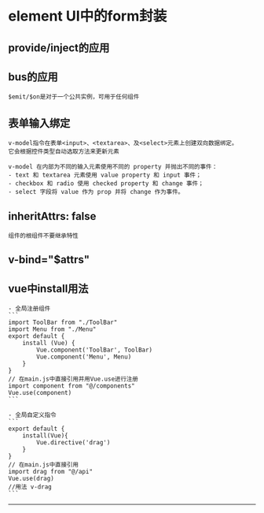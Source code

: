 # element UI中的form封装

## provide/inject的应用

## bus的应用
    $emit/$on是对于一个公共实例，可用于任何组件

## 表单输入绑定
    v-model指令在表单<input>、<textarea>、及<select>元素上创建双向数据绑定。
    它会根据控件类型自动选取方法来更新元素

    v-model 在内部为不同的输入元素使用不同的 property 并抛出不同的事件：
    - text 和 textarea 元素使用 value property 和 input 事件；
    - checkbox 和 radio 使用 checked property 和 change 事件；
    - select 字段将 value 作为 prop 并将 change 作为事件。

## inheritAttrs: false 
    组件的根组件不要继承特性

## v-bind="$attrs"

## vue中install用法
    - 全局注册组件
    ``` 
    import ToolBar from "./ToolBar"
    import Menu from "./Menu"
    export default {
        install (Vue) {
            Vue.component('ToolBar', ToolBar)
            Vue.component('Menu', Menu)
        }
    }
    // 在main.js中直接引用并用Vue.use进行注册
    import component from "@/components"
    Vue.use(component)
    ```

    - 全局自定义指令
    ```
    export default {
        install(Vue){
            Vue.directive('drag')
        }
    }
    // 在main.js中直接引用
    import drag from "@/api"
    Vue.use(drag)
    //用法 v-drag
    ```
***